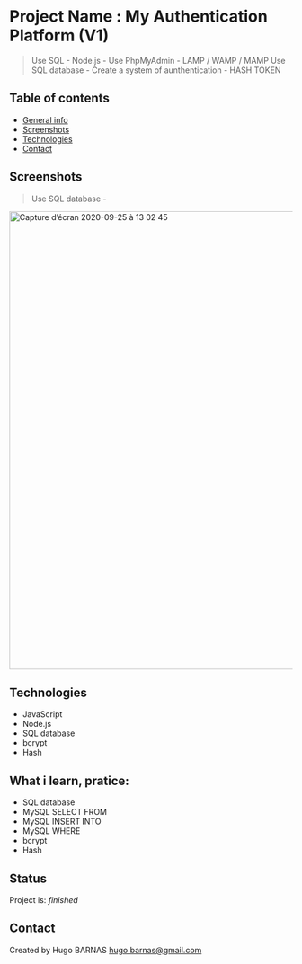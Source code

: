 # Project Name : My Authentication Platform (V1)
> Use SQL - 
> Node.js -
> Use PhpMyAdmin -
> LAMP / WAMP / MAMP
> Use SQL database -
> Create a system of aunthentication -
> HASH
> TOKEN

## Table of contents
* [General info](#general-info)
* [Screenshots](#screenshots)
* [Technologies](#Technologies)
* [Contact](#contact)


## Screenshots
> Use SQL database -
<img width="816" alt="Capture d’écran 2020-09-25 à 13 02 45" src="https://user-images.githubusercontent.com/57058997/94259926-98c7d400-ff2f-11ea-89b0-6b61aa8cc0ea.png">

## Technologies

* JavaScript
* Node.js
* SQL database
* bcrypt 
* Hash

## What i learn, pratice: 
<ul>
 <li>SQL database
 <li>MySQL SELECT FROM
 <li>MySQL INSERT INTO
 <li>MySQL WHERE 
 <li>bcrypt
 <li>Hash
</ul>
 
## Status
Project is:  _finished_

## Contact
Created by Hugo BARNAS
hugo.barnas@gmail.com

